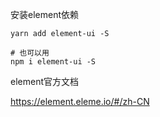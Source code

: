 安装element依赖

```shell
yarn add element-ui -S

# 也可以用
npm i element-ui -S
```



element官方文档

https://element.eleme.io/#/zh-CN





